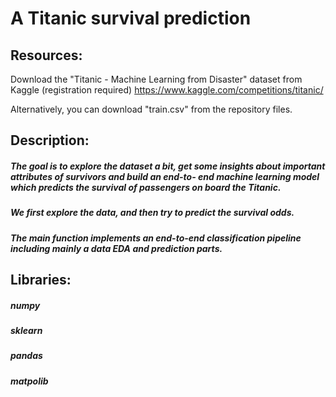 # A Titanic survival prediction

## Resources: 


 Download the "Titanic - Machine Learning from Disaster" dataset from Kaggle (registration required)
 https://www.kaggle.com/competitions/titanic/
 
 Alternatively, you can download "train.csv" from the repository files.
 
## Description: 
 
##### The goal is to explore the dataset a bit, get some insights about important attributes of survivors and build an end-to-  end machine learning model which predicts the survival of passengers on board the Titanic.
 
##### We first explore the data, and then try to predict the survival odds.
##### The main function implements an end-to-end classification pipeline including mainly a data EDA and prediction parts.

## Libraries: 
##### numpy
##### sklearn
##### pandas
##### matpolib

